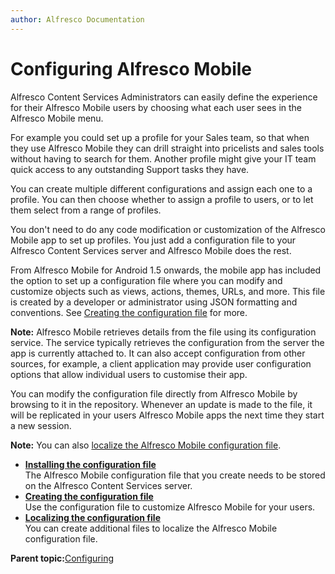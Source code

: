 ```yaml
---
author: Alfresco Documentation
---
```


# Configuring Alfresco Mobile

Alfresco Content Services Administrators can easily define the experience for their Alfresco Mobile users by choosing what each user sees in the Alfresco Mobile menu.

For example you could set up a profile for your Sales team, so that when they use Alfresco Mobile they can drill straight into pricelists and sales tools without having to search for them. Another profile might give your IT team quick access to any outstanding Support tasks they have.

You can create multiple different configurations and assign each one to a profile. You can then choose whether to assign a profile to users, or to let them select from a range of profiles.

You don't need to do any code modification or customization of the Alfresco Mobile app to set up profiles. You just add a configuration file to your Alfresco Content Services server and Alfresco Mobile does the rest.

From Alfresco Mobile for Android 1.5 onwards, the mobile app has included the option to set up a configuration file where you can modify and customize objects such as views, actions, themes, URLs, and more. This file is created by a developer or administrator using JSON formatting and conventions. See [Creating the configuration file](../concepts/mobile-config-overview.md) for more.

**Note:** Alfresco Mobile retrieves details from the file using its configuration service. The service typically retrieves the configuration from the server the app is currently attached to. It can also accept configuration from other sources, for example, a client application may provide user configuration options that allow individual users to customise their app.

You can modify the configuration file directly from Alfresco Mobile by browsing to it in the repository. Whenever an update is made to the file, it will be replicated in your users Alfresco Mobile apps the next time they start a new session.

**Note:** You can also [localize the Alfresco Mobile configuration file](../tasks/mobile-config-locale.md).

-   **[Installing the configuration file](../tasks/mobile-config-install.md)**  
The Alfresco Mobile configuration file that you create needs to be stored on the Alfresco Content Services server.
-   **[Creating the configuration file](../concepts/mobile-config-overview.md)**  
Use the configuration file to customize Alfresco Mobile for your users.
-   **[Localizing the configuration file](../tasks/mobile-config-locale.md)**  
You can create additional files to localize the Alfresco Mobile configuration file.

**Parent topic:**[Configuring](../concepts/ch-configuration.md)

